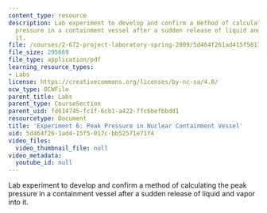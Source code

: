 ```yaml
---
content_type: resource
description: Lab experiment to develop and confirm a method of calculating the peak
  pressure in a containment vessel after a sudden release of liquid and vapor into
  it.
file: /courses/2-672-project-laboratory-spring-2009/5d464f261ad415f5017cbb52571e71f4_peak_press.pdf
file_size: 295669
file_type: application/pdf
learning_resource_types:
- Labs
license: https://creativecommons.org/licenses/by-nc-sa/4.0/
ocw_type: OCWFile
parent_title: Labs
parent_type: CourseSection
parent_uid: fd614745-fc1f-6cb1-a422-ffc6befbbdd1
resourcetype: Document
title: 'Experiment 6: Peak Pressure in Nuclear Containment Vessel'
uid: 5d464f26-1ad4-15f5-017c-bb52571e71f4
video_files:
  video_thumbnail_file: null
video_metadata:
  youtube_id: null
---
```

Lab experiment to develop and confirm a method of calculating the peak pressure in a containment vessel after a sudden release of liquid and vapor into it.